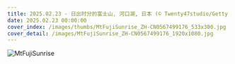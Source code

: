```yaml
---
title: 2025.02.23 - 日出时分的富士山, 河口湖, 日本 (© Twenty47studio/Getty Images)
date: 2025.02.23 00:00:00
cover_index: /images/thumbs/MtFujiSunrise_ZH-CN0567499176_533x300.jpg
cover_detail: /images/MtFujiSunrise_ZH-CN0567499176_1920x1080.jpg
---
```


![MtFujiSunrise](/images/MtFujiSunrise_ZH-CN0567499176_1920x1080.jpg)
